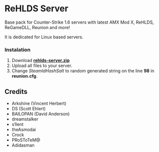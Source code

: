 # ReHLDS Server

Base pack for Counter-Strike 1.6 servers with latest AMX Mod X, ReHLDS, ReGameDLL, Reunion and more!

It is dedicated for Linux based servers.

### Instalation
1. Download [**rehlds-server.zip**](https://github.com/servicepipe/rehlds-server/releases/download/s3/rehlds-server.zip)
2. Upload all files to your server.
3. Change *SteamIdHashSalt* to random generated string on the line **98** in **reunion.cfg**.

## Credits
- Arkshine (Vincent Herbert)
- DS (Scott Ehlert)
- BAILOPAN (David Anderson)
- dreamstalker
- s1lent
- theAsmodai
- Crock
- PRoSToTeM@
- Adidasman
